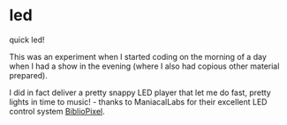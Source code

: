 # led

quick led!

This was an experiment when I started coding on the morning of a day when I had
a show in the evening (where I also had copious other material prepared).

I did in fact deliver a pretty snappy LED player that let me do fast, pretty
lights in time to music! - thanks to ManiacalLabs for their excellent LED
control system [BiblioPixel](https://github.com/ManiacalLabs/BiblioPixel).
